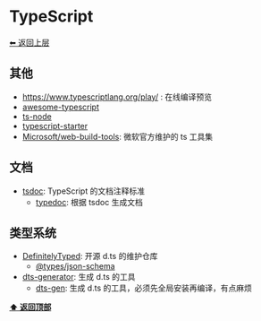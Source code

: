 <a name="top"></a>
# TypeScript

[⬅︎ 返回上层](../#typescript)


## 其他

- https://www.typescriptlang.org/play/  : 在线编译预览
- [awesome-typescript](https://github.com/dzharii/awesome-typescript)
- [ts-node](https://github.com/TypeStrong/ts-node)
- [typescript-starter](https://github.com/bitjson/typescript-starter)
- [Microsoft/web-build-tools](https://github.com/Microsoft/web-build-tools): 微软官方维护的 ts 工具集

## 文档

- [tsdoc](https://github.com/Microsoft/tsdoc): TypeScript 的文档注释标准
  - [typedoc](https://github.com/TypeStrong/typedoc): 根据 tsdoc 生成文档

## 类型系统

- [DefinitelyTyped](https://github.com/DefinitelyTyped/DefinitelyTyped): 开源 d.ts 的维护仓库
  - [@types/json-schema](https://github.com/kriszyp/json-schema)
- [dts-generator](https://github.com/SitePen/dts-generator): 生成 d.ts 的工具
  - [dts-gen](https://github.com/Microsoft/dts-gen): 生成 d.ts 的工具，必须先全局安装再编译，有点麻烦


**[⬆ 返回顶部](#top)**
